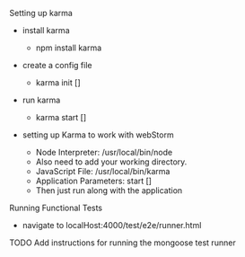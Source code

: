 Setting up karma

* install karma
    - npm install karma
* create a config file
    - karma init [<name of config file>]
* run karma
    - karma start [<name of config file>]

* setting up Karma to work with webStorm
    - Node Interpreter: /usr/local/bin/node
    - Also need to add your working directory.
    - JavaScript File: /usr/local/bin/karma
    - Application Parameters: start [<name of config file>]
    - Then just run along with the application

Running Functional Tests

* navigate to localHost:4000/test/e2e/runner.html


TODO Add instructions for running the mongoose test runner

